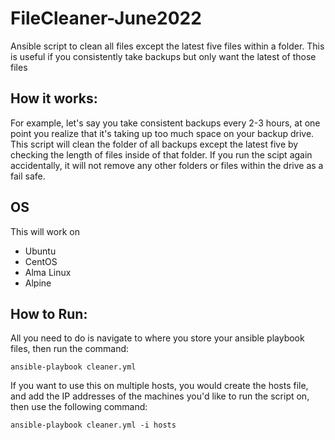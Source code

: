 # FileCleaner-June2022
Ansible script to clean all files except the latest five files within a folder. This is useful if you consistently take backups but only want the latest of those files

## How it works:
For example, let's say you take consistent backups every 2-3 hours, at one point you realize that it's taking up too much space on your backup drive. This script will clean the folder of all backups except the latest five by checking the length of files inside of that folder. If you run the scipt again accidentally, it will not remove any other folders or files within the drive as a fail safe. 

## OS
This will work on 
- Ubuntu 
- CentOS
- Alma Linux
- Alpine

## How to Run:
All you need to do is navigate to where you store your ansible playbook files, then run the command:
```
ansible-playbook cleaner.yml
```

If you want to use this on multiple hosts, you would create the hosts file, and add the IP addresses of the machines you'd like to run the script on, then use the following command:
```
ansible-playbook cleaner.yml -i hosts
```
